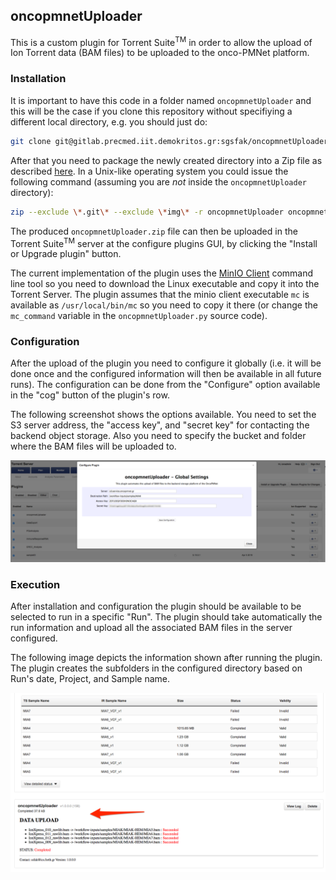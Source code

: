 ##  oncopmnetUploader

This is a custom plugin for Torrent Suite<sup>TM</sup> in order to allow the upload of Ion Torrent data (BAM files) to be uploaded to the onco-PMNet platform.

### Installation

It is important to have this code in a folder named `oncopmnetUploader` and this will be the case if you clone this repository without specifiying a different local directory, e.g. you should just do:

```bash
git clone git@gitlab.precmed.iit.demokritos.gr:sgsfak/oncopmnetUploader.git 
```

After that you need to package the newly created directory into a Zip file as described [here](https://ion-torrent-sdk.readthedocs.io/en/v5.10/plugin/getting_started.html#plugin-packaging). In  a Unix-like operating system you could issue the following command (assuming you are *not* inside the `oncopmnetUploader` directory):

```bash
zip --exclude \*.git\* --exclude \*img\* -r oncopmnetUploader oncopmnetUploader
```

The produced `oncopmnetUploader.zip` file can then be uploaded in the Torrent Suite<sup>TM</sup> server at the configure plugins GUI, by clicking the "Install or Upgrade plugin" button.	

The current implementation of the plugin uses the [MinIO Client](https://docs.min.io/docs/minio-client-quickstart-guide.html) command line tool so you need to download the Linux executable and copy it into the Torrent Server. The plugin assumes that the minio client executable `mc` is available as `/usr/local/bin/mc` so you need to copy it there (or change the `mc_command` variable in the `oncopmnetUploader.py` source code).

### Configuration

After the upload of the plugin you need to configure it globally (i.e. it will be done once and the configured information will then be available in all future runs). The configuration can be done from the "Configure" option available in the "cog" button of the plugin's row. 

The following screenshot shows the options available. You need to set the S3 server address, the "access key", and "secret key" for contacting the backend object storage. Also you need to specify the bucket and folder where the BAM files will be uploaded to.

!["global" configuration](img/config.png)



### Execution

After installation and configuration the plugin should be available to be selected to run in a specific "Run". The plugin should take automatically the run information and upload all the associated BAM files in the server configured.

The following image depicts the information shown after running the plugin. The plugin creates the subfolders in the configured directory based on Run's date, Project, and Sample name.

![plugin results](img/results.png)
